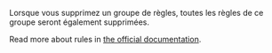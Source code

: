 Lorsque vous supprimez un groupe de règles, toutes les règles de ce groupe seront également supprimées.

Read more about rules in [the official documentation](https://docs.firefly-iii.org/advanced-concepts/rules).